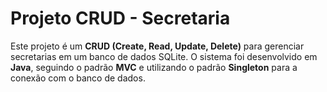 # Projeto CRUD - Secretaria

Este projeto é um **CRUD (Create, Read, Update, Delete)** para gerenciar secretarias em um banco de dados SQLite. O sistema foi desenvolvido em **Java**, seguindo o padrão **MVC** e utilizando o padrão **Singleton** para a conexão com o banco de dados.
